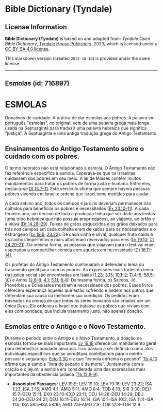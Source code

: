 # Bible Dictionary (Tyndale)

## License Information

**Bible Dictionary (Tyndale)** is based on and adapted from: _Tyndale Open Bible Dictionary_, [Tyndale House Publishers](https://tyndaleopenresources.com/), 2023, which is licensed under a [CC BY-SA 4.0 license](https://creativecommons.org/licenses/by-sa/4.0/legalcode.en).

This markdown version (created `2025-10-16`) is provided under the same license.



--------------------------------

## Esmolas (id: 716897)

ESMOLAS
=======

Donativos de caridade. A prática de dar esmolas aos pobres. A palavra em português "esmolas", no original, vem de uma palavra grega mais longa usada na Septuaginta para traduzir uma palavra hebraica que significa "justiça". A Septuaginta é uma antiga tradução grega do Antigo Testamento.

Ensinamentos do Antigo Testamento sobre o cuidado com os pobres.
----------------------------------------------------------------

O termo hebraico não está relacionado à esmola. O Antigo Testamento não faz referência específica à esmola. Esperava\-se que os israelitas cuidassem dos pobres em seu meio. A lei de Moisés contém muitos mandamentos para tratar os pobres de forma justa e humana. Entre eles, destaca\-se [Dt 15\.7–11](https://ref.ly/Deut15:7-Deut15:11). Este versículo afirma que sempre haverá pessoas pobres vivendo em Israel e ordena que Israel tome medidas para ajudar.

A cada sétimo ano, todos os campos e jardins deveriam permanecer não colhidos para beneficiar os pobres e necessitados ([Êx 23\.10–11](https://ref.ly/Exod23:10-Exod23:11)). A cada terceiro ano, um décimo de toda a produção tinha que ser dado aos levitas (uma tribo hebraica que não possuía propriedades), ao viajante, ao órfão e à viúva ([Dt 14\.28–29](https://ref.ly/Deut14:28-Deut14:29)). Feixes de grãos esquecidos e os grãos deixados para trás nos campos em cada colheita eram deixados para os necessitados e o estrangeiro ([Lv 19\.9](https://ref.ly/Lev19:9); [23\.22](https://ref.ly/Lev23:22)). De cada vinha e olival, qualquer fruto caído e os cachos imperfeitos e mais altos eram reservados para eles ([Lv 19\.10](https://ref.ly/Lev19:10); [Dt 24\.20–21](https://ref.ly/Deut24:20-Deut24:21)). Da mesma forma, as pessoas que viajavam para o festival eram esperadas a compartilhar comida com aqueles em necessidade ([Dt 16\.11–14](https://ref.ly/Deut16:11-Deut16:14)).

Os profetas do Antigo Testamento continuaram a defender o tema do tratamento gentil para com os pobres. As expressões mais fortes do tema da justiça social são encontradas em Isaías ([1\.23](https://ref.ly/Isa1:23); [3\.15](https://ref.ly/Isa3:15); [10\.1–2](https://ref.ly/Isa10:1-Isa10:2); [11\.4–5](https://ref.ly/Isa11:4-Isa11:5); [58\.5–10](https://ref.ly/Isa58:5-Isa58:10)) e Amós ([2\.6–8](https://ref.ly/Amos2:6-Amos2:8); [4\.1](https://ref.ly/Amos4:1); [5\.11](https://ref.ly/Amos5:11); [8\.4](https://ref.ly/Amos8:4)). Da mesma forma, os Salmos, Jó, Provérbios e Eclesiastes mostram a necessidade dos pobres. Esses livros oferecem esperança àqueles que estão sofrendo e pedem aos outros que defendam sua causa ou melhorem sua condição. Os pedidos eram baseados na crença de que todos os seres humanos são criados por um único Deus. Ele ordenou a Israel que tratasse os pobres que viviam com eles com bondade, que incluía tratamento justo, não apenas doação.

Esmolas entre o Antigo e o Novo Testamento.
-------------------------------------------

Durante o período entre o Antigo e o Novo Testamento, a doação de esmolas tornou\-se mais importante. [Lv 19\.18](https://ref.ly/Lev19:18) oferece um mandamento geral para demonstrar bondade amorosa. Isso passou a ser definido como atos individuais específicos que se acreditava contribuírem para o mérito pessoal e segurança. [Eclo 3\.30](https://ref.ly/Sir3:30) diz que “esmola enfrenta o pecado”. [Tb 4\.10](https://ref.ly/Tob4:10) afirma que a esmola “livra do pecado e da morte”. Juntamente com a oração e o jejum, a esmola era considerada uma das expressões mais importantes da obediência judaica ([Tb 12\.8–9](https://ref.ly/Tob12:8-Tob12:9)).

* **Associated Passages:** LEV 19:9; LEV 19:10; LEV 19:18; LEV 23:22; ISA 1:23; ISA 3:15; AMO 4:1; AMO 5:11; AMO 8:4; TOB 4:10; SIR 3:30; DEU 15:7–DEU 15:11; EXO 23:10–EXO 23:11; DEU 14:28–DEU 14:29; DEU 24:20–DEU 24:21; DEU 16:11–DEU 16:14; ISA 10:1–ISA 10:2; ISA 11:4–ISA 11:5; ISA 58:5–ISA 58:10; AMO 2:6–AMO 2:8; TOB 12:8–TOB 12:9

